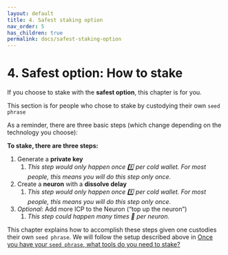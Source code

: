 ```yaml
---
layout: default
title: 4. Safest staking option
nav_order: 5
has_children: true
permalink: docs/safest-staking-option
---
```


# 4. Safest option: How to stake

If you choose to stake with the **safest option**, this chapter is for you.

This section is for people who chose to stake by custodying their own `seed phrase`

As a reminder, there are three basic steps (which change depending on the technology you choose):

**To stake, there are three steps:**

1. Generate a **private key** 
    1. *This step would only happen once 1️⃣ per cold wallet. For most people, this means you will do this step only once.*
2. Create a **neuron** with a **dissolve delay** 
    1. *This step would only happen once 1️⃣ per cold wallet. For most people, this means you will do this step only once.*
3. *Optional*: Add more ICP to the Neuron (“top up the neuron”) 
    1. *This step could happen many times 🔁 per neuron.*

This chapter explains how to accomplish these steps given one custodies their own `seed phrase`. We will follow the setup described above in [Once you have your `seed phrase`, what tools do you need to stake?](https://www.notion.so/Staking-with-self-custody-for-Dummies-5006a4da7edd4473a02cad2a58a159c6)